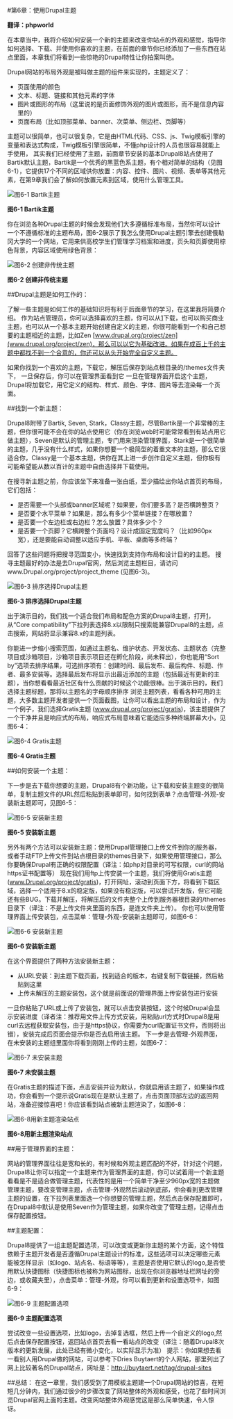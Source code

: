 #第6章：使用Drupal主题

**翻译：phpworld**

在本章当中，我将介绍如何安装一个新的主题来改变你站点的外观和感觉，指导你如何选择、下载、并使用你喜欢的主题，在前面的章节你已经添加了一些东西在站点里面，本章我们将看到一些惊艳的Drupal特性让你拍案叫绝。

Drupal网站的布局外观是被叫做主题的组件来实现的，主题定义了：

- 页面使用的颜色
- 文本、标题、链接和其他元素的字体
- 图片或图形的布局（这里说的是页面修饰外观的图片或图形，而不是信息内容里的）
- 页面布局（比如顶部菜单、banner、次菜单、侧边栏、页脚等）

主题可以很简单，也可以很复杂，它是由HTML代码、CSS、js、Twig模板引擎的变量和表达式构成，Twig模板引擎很简单，不懂php设计的人员也很容易就能上手使用，
其实我们已经使用了主题，前面章节安装的基本Drupal8站点使用了Bartik默认主题，Bartik是一个优秀的黑蓝色系主题，有个相对简单的结构（见图6-1），它提供17个不同的区域供你放置：内容、控件、图片、视频、表单等其他元素，在第9章我们会了解如何放置元素到区域，使用什么管理工具。

![图6-1 Bartik主题](../images/pic-6-1.jpg)

**图6-1 Bartik主题**

你在浏览各种Drupal主题的时候会发现他们大多遵循标准布局，当然你可以设计一个不遵循标准的主题布局，图6-2展示了我怎么使用Drupal主题引擎去创建俄勒冈大学的一个网站，它用来供高校学生们管理学习档案和进度，页头和页脚使用棕色背景，内容区域使用绿色背景：

![图6-2 创建非传统主题](../images/pic-6-2.jpg)

**图6-2 创建非传统主题**

##Drupal主题是如何工作的：

了解一些主题是如何工作的基础知识将有利于后面章节的学习，在这里我将简要介绍。
作为站点管理员，你可以选择喜欢的主题，你可以从[1](www.drupal.org/project/project_theme)下载，也可以购买商业主题，也可以从一个基本主题开始创建自定义的主题，你很可能看到一个和自己想要的主题相近的主题，比如Zen [www.drupal.org/project/zen](www.drupal.org/project/zen)，那么可以以它为基础改进。如果在成百上千的主题中都找不到一个合意的，你还可以从头开始完全自定义主题。

如果你找到一个喜欢的主题，下载它，解压后保存到站点根目录的/themes文件夹下，
一旦保存后，你可以在管理界面看到它
一旦在管理界面开启这个主题，Drupal将加载它，用它定义的结构、样式、颜色、字体、图片等去渲染每一个页面。

##找到一个新主题：

Drupal8附带了Bartik, Seven, Stark，Classy主题，尽管Bartik是一个非常棒的主题，但你很可能不会在你的站点使用它（你在浏览web时可能常常看到有站点用它做主题），Seven是默认的管理主题，专门用来渲染管理界面，Stark是一个很简单的主题，几乎没有什么样式，如果你想要一个极简型的着重文本的主题，那么它很适合你，Classy是一个基本主题，供你在其上进一步创作自定义主题，但你极有可能希望能从数以百计的主题中自由选择并下载使用。

在搜寻新主题之前，你应该坐下来准备一张白纸，至少描绘出你站点首页的布局，它们包括：

- 是否需要一个头部或banner区域呢？如果要，你们要多高？是否横跨整页？
- 是否要个水平菜单？如果是，那么有多少个菜单链接？在哪放置？
- 是否要一个左边栏或右边栏？怎么放置？具体多少个？
- 是否要一个页脚？它横跨整个页面吗？设计成固定宽度吗？（比如960px宽），还是要能自动调整以适应手机、平板、桌面等多终端？

回答了这些问题将把搜寻范围变小，快速找到支持你布局和设计目的的主题。
搜寻主题最好的办法是去Drupal官网，然后浏览主题栏目，请访问www.Drupal.org/project/project_theme (见图6-3)。

![图6-3 排序选择Drupal主题](../images/pic-6-3.jpg)

**图6-3 排序选择Drupal主题**

出于演示目的，我们找一个适合我们布局和配色方案的Drupal8主题，打开[1]，从“Core compatibility”下拉列表选择8.x以限制只搜索能兼容Drupal8的主题，点击搜索，网站将显示兼容8.x的主题列表。

你能进一步缩小搜索范围，如通过主题名、维护状态、开发状态、主题状态（完整项目或沙箱项目，沙箱项目表示项目还在孵化阶段，尚未释出），你也能用“Sort by”选项去排序结果，可选排序项有：创建时间、最后发布、最后构件、标题、作者、最多安装等。选择最后发布将显示出最近添加的主题（包括最近有更新的主题），当你想看看最近社区有什么贡献的时候这个功能很棒。出于演示目的，我们选择主题标题，那将以主题名的字母顺序排序
浏览主题列表，看看各种可用的主题，大多数主题开发者提供一个页面截图，让你可以看出主题的布局和设计，作为一个例子，我们选择Gratis主题 (www.drupal.org/project/gratis)，该主题提供了一个干净并且是响应式的布局，响应式布局意味着它能适应多种终端屏幕大小，见图6-4：

![图6-4 Gratis主题](../images/pic-6-4.jpg)

**图6-4 Gratis主题**

##如何安装一个主题：

下一步是去下载你想要的主题，Drupal8有个新功能，让下载和安装主题变的很简单，复制主题文件的URL然后粘贴到表单即可，如何找到表单？点击管理-外观-安装新主题即可，见图6-5：

![图6-5 安装新主题](../images/pic-6-5.jpg)
 
**图6-5 安装新主题**

另外有两个方法可以安装新主题：使用Drupal管理接口上传文件到你的服务器，或者手动FTP上传文件到站点根目录的themes目录下，如果使用管理接口，那么你要确保Drupal有正确的权限配置（译注：如php对目录的可写权限，curl的网站https证书配置等）
现在我们用ftp上传安装一个主题，我们将使用Gratis主题(www.Drupal.org/project/gratis)，打开网址，滚动到页面下方，将看到下载区域，选择一个适用于8.x的稳定版，如果没有稳定版，可以尝试开发版，但它可能还有些BUG。下载并解压，将解压后的文件夹整个上传到服务器根目录的/themes目录下（译注：不是上传文件夹里面的东西，是连文件夹上传）。
你也可以使用管理界面上传安装包，点击菜单：管理-外观-安装新主题即可，如图6-6：

![图6-6 安装新主题](../images/pic-6-6.jpg)
 
**图6-6 安装新主题**

在这个界面提供了两种方法安装新主题：

- 从URL安装：到主题下载页面，找到适合的版本，右键复制下载链接，然后粘贴到这里
- 上传未解压的主题安装包，这个就是前面说的管理界面上传安装包进行安装

一旦你粘贴了URL或上传了安装包，就可以点击安装按钮，这个时候Drupal会显示安装进度（译者注：推荐用文件上传方式安装，用粘贴url方式时Drupal8是用curl去远程获取安装包，由于是https协议，你需要为curl配置证书文件，否则将出错），安装完成后页面会提示你是否去启用该主题。
下一步是去管理-外观界面，在未安装的主题组里面你将看到刚刚上传的主题，如图6-7：

![图6-7 未安装主题](../images/pic-6-7.jpg)
 
**图6-7 未安装主题**

在Gratis主题的描述下面，点击安装并设为默认，你就启用该主题了，如果操作成功，你会看到一个提示说Gratis现在是默认主题了，点击页面顶部左边的返回网站，准备迎接惊喜吧！你应该看到站点被新主题渲染了，如图6-8：

![图6-8用新主题渲染站点](../images/pic-6-8.jpg)
 
**图6-8用新主题渲染站点**

##用于管理界面的主题：

网站的管理界面往往是宽和长的，有时候和外观主题匹配的不好，针对这个问题，Drupal8让你可以指定一个主题来作为管理界面的主题，你可以试着用一个新主题看看是不是适合做管理主题，代表性的是用一个简单干净至少960px宽的主题做管理主题，要改变管理主题，点击管理-外观然后滚动到底部，你会看到更改管理主题的设置，在下拉列表里面选一个你想要的管理主题，然后点击保存配置即可，在Drupal8中默认是使用Seven作为管理主题，如果你改变了管理主题，记得点击保存配置按钮。

##主题配置：

Drupal8提供了一组主题配置选项，可以改变或更新你主题的某个方面，这个特性依赖于主题开发者是否遵循Drupal主题设计的标准，这些选项可以决定哪些元素能被怎样显示（如logo、站点名、标语等等），主题是否使用它默认的logo,是否使用默认快捷图标（快捷图标也被称为网站图标，出现在你浏览器地址栏网址的旁边，或收藏夹里），点击菜单：管理-外观，你可以看到更新和设置选项卡，如图6-9：

![图6-9 主题配置选项](../images/pic-6-9.jpg)

**图6-9 主题配置选项**

尝试改变一些设置选项，比如logo，去掉复选框，然后上传一个自定义的logo,然后点击保存配置按钮，返回站点首页去看一看站点的改变（译注：随着Drupal8次版本的更新发展，此处已经有微小变化，以实际显示为准）
提示：你如果想去看一看别人用Drupal做的网站，可以参考下Dries Buytaert的个人网站，那里列出了网上比较著名的Drupal站点，网址是：http://buytaert.net/tag/drupal-sites

##总结：
在这一章里，我们感受到了用模板主题建一个Drupal网站的惊喜，在短短几分钟内，我们通过很少的步骤改变了网站整体的外观和感受，也花了些时间浏览Drupal官网上面的主题。改变网站整体外观感觉这是那么简单快速，令人惊讶。

[1]:http://www.drupal.org/project/project_theme/   
